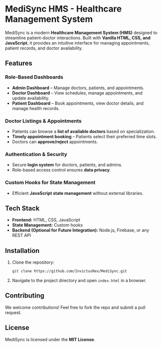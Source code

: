 # **MediSync HMS - Healthcare Management System**

MediSync is a modern **Healthcare Management System (HMS)** designed to streamline patient-doctor interactions. Built with **Vanilla HTML, CSS, and JavaScript**, it provides an intuitive interface for managing appointments, patient records, and doctor availability.

## Features

### Role-Based Dashboards
- **Admin Dashboard** – Manage doctors, patients, and appointments.
- **Doctor Dashboard** – View schedules, manage appointments, and update availability.
- **Patient Dashboard** – Book appointments, view doctor details, and manage health records.

### Doctor Listings & Appointments
- Patients can browse a **list of available doctors** based on specialization.
- **Timely appointment booking** – Patients select their preferred time slots.
- Doctors can **approve/reject** appointments.

### Authentication & Security
- Secure **login system** for doctors, patients, and admins.
- Role-based access control ensures **data privacy**.

### Custom Hooks for State Management
- Efficient **JavaScript state management** without external libraries.

## Tech Stack
- **Frontend:** HTML, CSS, JavaScript
- **State Management:** Custom hooks
- **Backend (Optional for Future Integration):** Node.js, Firebase, or any REST API

## Installation
1. Clone the repository:
   ```sh
   git clone https://github.com/InvictusRex/MediSync.git
   ```
2. Navigate to the project directory and open `index.html` in a browser.

## Contributing
We welcome contributions! Feel free to fork the repo and submit a pull request.

## License
MediSync is licensed under the **MIT License**.
